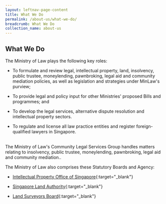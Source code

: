 ```yaml
---
layout: leftnav-page-content
title: What We Do
permalink: /about-us/what-we-do/
breadcrumb: What We Do
collection_name: about-us
---
```


What We Do
---

The Ministry of Law plays the following key roles:

* To formulate and review legal, intellectual property, land, insolvency, public trustee, moneylending, pawnbroking, legal aid and community mediation policies, as well as legislation and strategies under MinLaw's purview;

* To provide legal and policy input for other Ministries' proposed Bills and programmes; and

* To develop the legal services, alternative dispute resolution and intellectual property sectors.

* To regulate and license all law practice entities and register foreign-qualified lawyers in Singapore.<br><br>

The Ministry of Law's Community Legal Services Group handles matters relating to insolvency, public trustee, moneylending, pawnbroking, legal aid and community mediation..

The Ministry of Law also comprises these Statutory Boards and Agency:

* [Intellectual Property Office of Singapore](https://www.ipos.gov.sg/){:target="_blank"}

* [Singapore Land Authority](https://www1.sla.gov.sg/){:target="_blank"}

* [Land Surveyors Board](https://www.mlaw.gov.sg/content/lsb/en.html){:target="_blank"}
